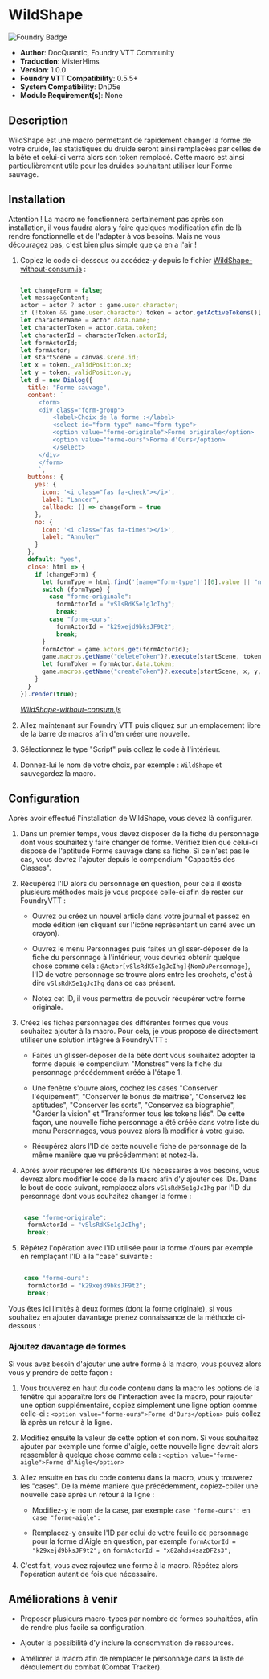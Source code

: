 # WildShape

![Foundry Badge](https://img.shields.io/badge/Foundry-v0.5.5-informational)

* **Author**: DocQuantic, Foundry VTT Community
* **Traduction**: MisterHims
* **Version**: 1.0.0
* **Foundry VTT Compatibility**: 0.5.5+
* **System Compatibility**: DnD5e
* **Module Requirement(s)**: None

## Description

WildShape est une macro permettant de rapidement changer la forme de votre druide, les statistiques du druide seront ainsi remplacées par celles de la bête et celui-ci verra alors son token remplacé. Cette macro est ainsi particulièrement utile pour les druides souhaitant utiliser leur Forme sauvage.

## Installation

Attention ! La macro ne fonctionnera certainement pas après son installation, il vous faudra alors y faire quelques modification afin de là rendre fonctionnelle et de l'adapter à vos besoins. Mais ne vous découragez pas, c'est bien plus simple que ça en a l'air !

1. Copiez le code ci-dessous ou accédez-y depuis le fichier [WildShape-without-consum.js](https://github.com/MisterHims/FoundryVTT/blob/master/ScriptMacros/WildShape/FR/WildShape-without-consum.js) :

   ```javascript

   let changeForm = false;
   let messageContent;
   actor = actor ? actor : game.user.character;
   if (!token && game.user.character) token = actor.getActiveTokens()[0];
   let characterName = actor.data.name;
   let characterToken = actor.data.token;
   let characterId = characterToken.actorId;
   let formActorId;
   let formActor;
   let startScene = canvas.scene.id;
   let x = token._validPosition.x;
   let y = token._validPosition.y;
   let d = new Dialog({
     title: "Forme sauvage",
     content: `
        <form>
        <div class="form-group">
            <label>Choix de la forme :</label>
            <select id="form-type" name="form-type">
            <option value="forme-originale">Forme originale</option>
            <option value="forme-ours">Forme d'Ours</option> 
            </select>
        </div>
        </form>
        `,
     buttons: {
       yes: {
         icon: '<i class="fas fa-check"></i>',
         label: "Lancer",
         callback: () => changeForm = true
       },
       no: {
         icon: '<i class="fas fa-times"></i>',
         label: "Annuler"
       }
     },
     default: "yes",
     close: html => {
       if (changeForm) {
         let formType = html.find('[name="form-type"]')[0].value || "none";
         switch (formType) {
           case "forme-originale":
             formActorId = "vSlsRdK5e1gJcIhg";
             break;
           case "forme-ours":
             formActorId = "k29xejd9bksJF9t2";
             break;
         }
         formActor = game.actors.get(formActorId);
         game.macros.getName("deleteToken")?.execute(startScene, token.id);
         let formToken = formActor.data.token;
         game.macros.getName("createToken")?.execute(startScene, x, y, formToken);
       }
     }
   }).render(true);

   ```

   *[WildShape-without-consum.js](https://github.com/MisterHims/FoundryVTT/blob/master/ScriptMacros/WildShape/FR/WildShape-without-consum.js)*

2. Allez maintenant sur Foundry VTT puis cliquez sur un emplacement libre de la barre de macros afin d'en créer une nouvelle.

3. Sélectionnez le type "Script" puis collez le code à l'intérieur.

4. Donnez-lui le nom de votre choix, par exemple : ``` WildShape ``` et sauvegardez la macro.

## Configuration

Après avoir effectué l'installation de WildShape, vous devez là configurer.

1. Dans un premier temps, vous devez disposer de la fiche du personnage dont vous souhaitez y faire changer de forme. Vérifiez bien que celui-ci dispose de l'aptitude Forme sauvage dans sa fiche. Si ce n'est pas le cas, vous devrez l'ajouter depuis le compendium "Capacités des Classes".

2. Récupérez l'ID alors du personnage en question, pour cela il existe plusieurs méthodes mais je vous propose celle-ci afin de rester sur FoundryVTT :
    * Ouvrez ou créez un nouvel article dans votre journal et passez en mode édition (en cliquant sur l'icône représentant un carré avec un crayon).

    * Ouvrez le menu Personnages puis faites un glisser-déposer de la fiche du personnage à l'intérieur, vous devriez obtenir quelque chose comme cela : ``` @Actor[vSlsRdK5e1gJcIhg]{NomDuPersonnage} ```, l'ID de votre personnage se trouve alors entre les crochets, c'est à dire ``` vSlsRdK5e1gJcIhg ``` dans ce cas présent.

    * Notez cet ID, il vous permettra de pouvoir récupérer votre forme originale.

3. Créez les fiches personnages des différentes formes que vous souhaitez ajouter à la macro. Pour cela, je vous propose de directement utiliser une solution intégrée à FoundryVTT :
    * Faites un glisser-déposer de la bête dont vous souhaitez adopter la forme depuis le compendium "Monstres" vers la fiche du personnage précédemment créée à l'étape 1.

    * Une fenêtre s'ouvre alors, cochez les cases "Conserver l'équipement", "Conserver le bonus de maîtrise", "Conservez les aptitudes",  "Conserver les sorts", "Conservez sa biographie", "Garder la vision" et "Transformer tous les tokens liés". De cette façon, une nouvelle fiche personnage a été créée dans votre liste du menu Personnages, vous pouvez alors là modifier à votre guise.

    * Récupérez alors l'ID de cette nouvelle fiche de personnage de la même manière que vu précédemment et notez-là.

4. Après avoir récupérer les différents IDs nécessaires à vos besoins, vous devrez alors modifier le code de la macro afin d'y ajouter ces IDs. Dans le bout de code suivant, remplacez alors ``` vSlsRdK5e1gJcIhg ``` par l'ID du personnage dont vous souhaitez changer la forme :

   ```javascript

    case "forme-originale":
     formActorId = "vSlsRdK5e1gJcIhg";
     break;

   ```

5. Répétez l'opération avec l'ID utilisée pour la forme d'ours par exemple en remplaçant l'ID à la "case" suivante :

   ```javascript

    case "forme-ours":
     formActorId = "k29xejd9bksJF9t2";
     break;

   ```

Vous êtes ici limités à deux formes (dont la forme originale), si vous souhaitez en ajouter davantage prenez connaissance de la méthode ci-dessous : 

### Ajoutez davantage de formes

Si vous avez besoin d'ajouter une autre forme à la macro, vous pouvez alors vous y prendre de cette façon :

1. Vous trouverez en haut du code contenu dans la macro les options de la fenêtre qui apparaître lors de l'interaction avec la macro, pour rajouter une option supplémentaire, copiez simplement une ligne option comme celle-ci : ``` <option value="forme-ours">Forme d'Ours</option> ``` puis collez là après un retour à la ligne.

2. Modifiez ensuite la valeur de cette option et son nom. Si vous souhaitez ajouter par exemple une forme d'aigle, cette nouvelle ligne devrait alors ressembler à quelque chose comme cela : ``` <option value="forme-aigle">Forme d'Aigle</option> ```

3. Allez ensuite en bas du code contenu dans la macro, vous y trouverez les "cases". De la même manière que précédemment, copiez-coller une nouvelle case après un retour à la ligne :

   * Modifiez-y le nom de la case, par exemple ``` case "forme-ours": ``` en ``` case "forme-aigle": ```

   * Remplacez-y ensuite l'ID par celui de votre feuille de personnage pour la forme d'Aigle en question, par exemple ``` formActorId = "k29xejd9bksJF9t2"; ``` en ``` formActorId = "x82ahds4sazDF2s3"; ```

4. C'est fait, vous avez rajoutez une forme à la macro. Répétez alors l'opération autant de fois que nécessaire.

## Améliorations à venir

* Proposer plusieurs macro-types par nombre de formes souhaitées, afin de rendre plus facile sa configuration.

* Ajouter la possibilité d'y inclure la consommation de ressources.

* Améliorer la macro afin de remplacer le personnage dans la liste de déroulement du combat (Combat Tracker).